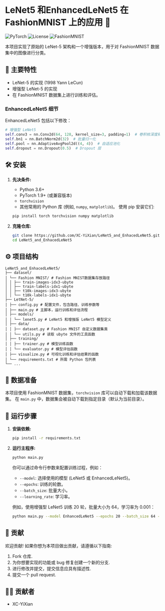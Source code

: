 # LeNet5 和EnhancedLeNet5 在 FashionMNIST 上的应用  🚀

![PyTorch](https://img.shields.io/badge/PyTorch-1.9+-EE4C2C.svg)
![License](https://img.shields.io/badge/License-MIT-blue.svg)
![FashionMNIST](https://img.shields.io/badge/Dataset-FashionMNIST-lightgrey)

本项目实现了原始的 LeNet-5 架构和一个增强版本，用于对 FashionMNIST 数据集中的图像进行分类。

## 🌟 主要特性

- LeNet-5 的实现 (1998 Yann LeCun)
- 增强型 LeNet-5 的实现
- 在 FashionMNIST 数据集上进行训练和评估。

### EnhancedLeNet5 细节

EnhancedLeNet5 包括以下修改：

```python
# 增强型 LeNet5
self.conv3 = nn.Conv2d(64, 128, kernel_size=3, padding=1)  # 卷积核深度和宽度均数量增加
self.bn1 = nn.BatchNorm2d(32)  # 批量归一化
self.pool = nn.AdaptiveAvgPool2d((4, 4))  # 自适应池化
self.dropout = nn.Dropout(0.5)  # Dropout 层
```

## 🛠️ 安装

1.  **先决条件:**

    *   Python 3.6+
    *   PyTorch 1.9+ (或兼容版本)
    *   `torchvision`
    *   其他常用的 Python 库 (例如, `numpy`, `matplotlib`)。 使用 pip 安装它们:

    ```bash
    pip install torch torchvision numpy matplotlib
    ```

2.  **克隆仓库:**

    ```bash
    git clone https://github.com/XC-YiXian/LeNet5_and_EnhacedLeNet5.git
    cd LeNet5_and_EnhacedLeNet5
    ```

## ⚙️ 项目结构

```
LeNet5_and_EnhacedLeNet5/
├── dataset/
│ └── Fashion MNIST/ # Fashion MNIST数据集存放路径
│ │ ├── train-images-idx3-ubyte
│ │ ├── train-labels-idx1-ubyte
│ │ ├── t10k-images-idx3-ubyte
│ │ └── t10k-labels-idx1-ubyte
├── LetNet-5/
│ ├── config.py # 配置文件，包含路径、训练参数等
│ ├── main.py # 主脚本，运行训练和评估流程
│ ├── models/
│ │ └── lenet5.py # LeNet5 和增强版 LeNet5 模型定义
│ ├── data/
│ │ ├── dataset.py # Fashion MNIST 自定义数据集类
│ │ └── utils.py # 读取 ubyte 文件的工具函数
│ ├── training/
│ │ ├── trainer.py # 模型训练函数
│ │ └── evaluator.py # 模型评估函数
│ ├── visualize.py # 可视化训练和评估结果的函数
│ └── requirements.txt # 所需 Python 包列表
└── ...
```

## 💾 数据准备

本项目使用 FashionMNIST 数据集，`torchvision` 库可以自动下载和加载该数据集。  在 `main.py` 中，数据集会被自动下载到指定目录（默认为当前目录）。

## 🚀 运行步骤

1.  **安装依赖:**

    ```bash
    pip install -r requirements.txt
    ```

2.  **运行主程序:**

    ```bash
    python main.py
    ```

    你可以通过命令行参数来配置训练过程，例如：

    *   `--model`:  选择使用的模型 (LeNet5 或 EnhancedLeNet5)。
    *   `--epochs`:  训练的轮数。
    *   `--batch_size`:  批量大小。
    *   `--learning_rate`:  学习率。

    例如，使用增强型 LeNet5 训练 20 轮，批量大小为 64，学习率为 0.001：

    ```bash
    python main.py --model EnhancedLeNet5 --epochs 20 --batch_size 64 --learning_rate 0.001
    ```

## 🤝 贡献

欢迎贡献! 如果你想为本项目做出贡献，请遵循以下指南:

1.  Fork 仓库.
2.  为你想要实现的功能或 bug 修复创建一个新的分支.
3.  进行修改并提交，提交信息应具有描述性.
4.  提交一个 pull request.

## 🧑‍💻 贡献者

*   XC-YiXian
```
